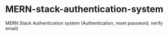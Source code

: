 # MERN-stack-authentication-system
MERN Stack Authentication system (Authentication, reset password, verify email)
